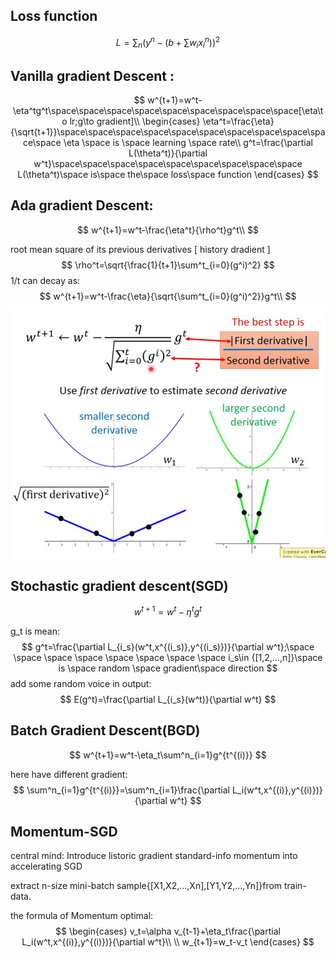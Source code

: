 ## Loss function

$$
L=\sum_n\left(y^n- \left(b+\sum w_ix_i^n\right)\right)^2
$$

## Vanilla gradient Descent :

$$
w^{t+1}=w^t-\eta^tg^t\space\space\space\space\space\space\space\space\space[\eta\to lr;g\to gradient]\\
\begin{cases}
\eta^t=\frac{\eta}{\sqrt{t+1}}\space\space\space\space\space\space\space\space\space\space\space  \eta \space is \space learning \space rate\\
g^t=\frac{\partial L(\theta^t)}{\partial w^t}\space\space\space\space\space\space\space\space\space L(\theta^t)\space is\space the\space loss\space function
\end{cases}
$$

## Ada gradient Descent:

$$
w^{t+1}=w^t-\frac{\eta^t}{\rho^t}g^t\\
$$

root mean square of its previous derivatives [ history dradient ]
$$
\rho^t=\sqrt{\frac{1}{t+1}\sum^t_{i=0}(g^i)^2}
$$
1/t can decay as:
$$
w^{t+1}=w^t-\frac{\eta}{\sqrt{\sum^t_{i=0}(g^i)^2}}g^t\\
$$
![](IMG/Ada_Second_derivative.png)

## Stochastic gradient descent(SGD)

$$
w^{t+1}=w^t-\eta^tg^t
$$

g_t is mean:
$$
g^t=\frac{\partial L_{i_s}(w^t,x^{(i_s)},y^{(i_s)})}{\partial w^t};\space \space \space \space \space \space \space \space i_s\in {[1,2,...,n]}\space is \space random \space gradient\space direction
$$
add some random voice in output:
$$
E(g^t)=\frac{\partial L_{i_s}(w^t)}{\partial w^t}
$$

## Batch Gradient Descent(BGD)

$$
w^{t+1}=w^t-\eta_t\sum^n_{i=1}g^{t^{(i)}}
$$

here have different gradient:
$$
\sum^n_{i=1}g^{t^{(i)}}=\sum^n_{i=1}\frac{\partial L_i(w^t,x^{(i)},y^{(i)})}{\partial w^t}
$$

## Momentum-SGD

central mind: Introduce listoric gradient standard-info momentum into accelerating SGD

extract n-size mini-batch sample{[X1,X2,...,Xn],[Y1,Y2,...,Yn]}from train-data.

the formula of Momentum optimal:
$$
\begin{cases}
v_t=\alpha v_{t-1}+\eta_t\frac{\partial L_i(w^t,x^{(i)},y^{(i)})}{\partial w^t}\\
\\
w_{t+1}=w_t-v_t
\end{cases}
$$
